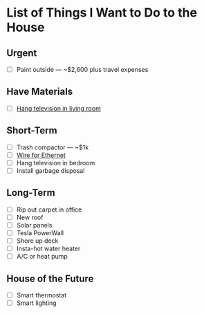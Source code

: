 # List of Things I Want to Do to the House

## Urgent

* [ ] Paint outside &mdash; ~$2,600 plus travel expenses

## Have Materials

* [ ] [Hang television in living room](hang-televisions.md)

## Short-Term

* [ ] Trash compactor &mdash; ~$1k
* [ ] [Wire for Ethernet](Ethernet.md)
* [ ] Hang television in bedroom
* [ ] Install garbage disposal

## Long-Term

* [ ] Rip out carpet in office
* [ ] New roof
* [ ] Solar panels
* [ ] Tesla PowerWall
* [ ] Shore up deck
* [ ] Insta-hot water heater
* [ ] A/C or heat pump

## House of the Future

* [ ] Smart thermostat
* [ ] Smart lighting

